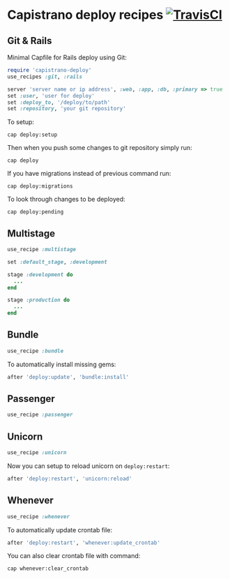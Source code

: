 Capistrano deploy recipes [![TravisCI](https://secure.travis-ci.org/lest/capistrano-deploy.png?branch=master)](http://travis-ci.org/lest/capistrano-deploy)
=========================

Git & Rails
-----------

Minimal Capfile for Rails deploy using Git:

```ruby
require 'capistrano-deploy'
use_recipes :git, :rails

server 'server name or ip address', :web, :app, :db, :primary => true
set :user, 'user for deploy'
set :deploy_to, '/deploy/to/path'
set :repository, 'your git repository'
```

To setup:

    cap deploy:setup

Then when you push some changes to git repository simply run:

    cap deploy

If you have migrations instead of previous command run:

    cap deploy:migrations

To look through changes to be deployed:

    cap deploy:pending

Multistage
----------

```ruby
use_recipe :multistage

set :default_stage, :development

stage :development do
  ...
end

stage :production do
  ...
end
```

Bundle
------

```ruby
use_recipe :bundle
```

To automatically install missing gems:

```ruby
after 'deploy:update', 'bundle:install'
```

Passenger
---------

```ruby
use_recipe :passenger
```

Unicorn
-------

```ruby
use_recipe :unicorn
```

Now you can setup to reload unicorn on `deploy:restart`:

```ruby
after 'deploy:restart', 'unicorn:reload'
```

Whenever
--------

```ruby
use_recipe :whenever
```

To automatically update crontab file:

```ruby
after 'deploy:restart', 'whenever:update_crontab'
```

You can also clear crontab file with command:

    cap whenever:clear_crontab
